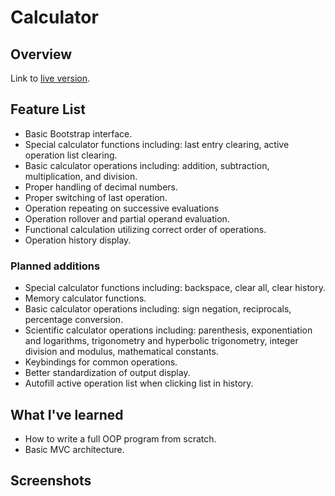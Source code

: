# Calculator

## Overview



Link to [live version](http://calculator.timhoristjr.com).

## Feature List

  * Basic Bootstrap interface.
  * Special calculator functions including: last entry clearing, active operation list clearing.
  * Basic calculator operations including: addition, subtraction, multiplication, and division.
  * Proper handling of decimal numbers.
  * Proper switching of last operation.
  * Operation repeating on successive evaluations
  * Operation rollover and partial operand evaluation.
  * Functional calculation utilizing correct order of operations.
  * Operation history display.

### Planned additions

  * Special calculator functions including: backspace, clear all, clear history.
  * Memory calculator functions.
  * Basic calculator operations including: sign negation, reciprocals, percentage conversion.
  * Scientific calculator operations including: parenthesis, exponentiation and logarithms, trigonometry and hyperbolic trigonometry, integer division and modulus, mathematical constants.
  * Keybindings for common operations.
  * Better standardization of output display.
  * Autofill active operation list when clicking list in history.

## What I've learned

  * How to write a full OOP program from scratch.
  * Basic MVC architecture.

## Screenshots

